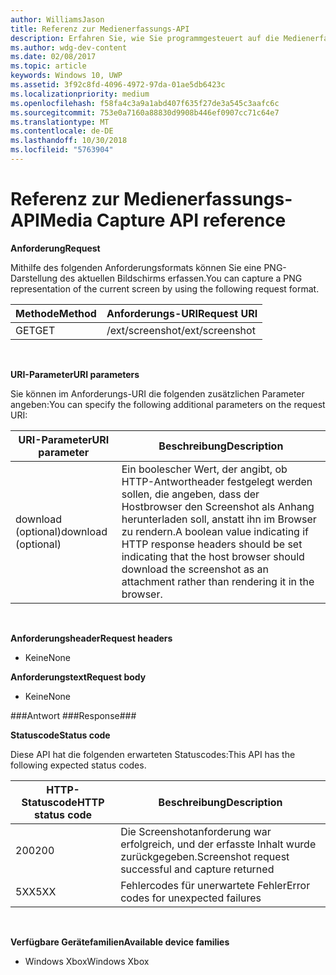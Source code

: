 ```yaml
---
author: WilliamsJason
title: Referenz zur Medienerfassungs-API
description: Erfahren Sie, wie Sie programmgesteuert auf die Medienerfassungs-API zugreifen.
ms.author: wdg-dev-content
ms.date: 02/08/2017
ms.topic: article
keywords: Windows 10, UWP
ms.assetid: 3f92c8fd-4096-4972-97da-01ae5db6423c
ms.localizationpriority: medium
ms.openlocfilehash: f58fa4c3a9a1abd407f635f27de3a545c3aafc6c
ms.sourcegitcommit: 753e0a7160a88830d9908b446ef0907cc71c64e7
ms.translationtype: MT
ms.contentlocale: de-DE
ms.lasthandoff: 10/30/2018
ms.locfileid: "5763904"
---
```

# <a name="media-capture-api-reference"></a><span data-ttu-id="4cbb9-104">Referenz zur Medienerfassungs-API</span><span class="sxs-lookup"><span data-stu-id="4cbb9-104">Media Capture API reference</span></span> #

**<span data-ttu-id="4cbb9-105">Anforderung</span><span class="sxs-lookup"><span data-stu-id="4cbb9-105">Request</span></span>**

<span data-ttu-id="4cbb9-106">Mithilfe des folgenden Anforderungsformats können Sie eine PNG-Darstellung des aktuellen Bildschirms erfassen.</span><span class="sxs-lookup"><span data-stu-id="4cbb9-106">You can capture a PNG representation of the current screen by using the following request format.</span></span>

| <span data-ttu-id="4cbb9-107">Methode</span><span class="sxs-lookup"><span data-stu-id="4cbb9-107">Method</span></span>        | <span data-ttu-id="4cbb9-108">Anforderungs-URI</span><span class="sxs-lookup"><span data-stu-id="4cbb9-108">Request URI</span></span>     | 
| ------------- |-----------------|
| <span data-ttu-id="4cbb9-109">GET</span><span class="sxs-lookup"><span data-stu-id="4cbb9-109">GET</span></span>           | <span data-ttu-id="4cbb9-110">/ext/screenshot</span><span class="sxs-lookup"><span data-stu-id="4cbb9-110">/ext/screenshot</span></span> |
<br>

**<span data-ttu-id="4cbb9-111">URI-Parameter</span><span class="sxs-lookup"><span data-stu-id="4cbb9-111">URI parameters</span></span>**

<span data-ttu-id="4cbb9-112">Sie können im Anforderungs-URI die folgenden zusätzlichen Parameter angeben:</span><span class="sxs-lookup"><span data-stu-id="4cbb9-112">You can specify the following additional parameters on the request URI:</span></span>


| <span data-ttu-id="4cbb9-113">URI-Parameter</span><span class="sxs-lookup"><span data-stu-id="4cbb9-113">URI parameter</span></span>      | <span data-ttu-id="4cbb9-114">Beschreibung</span><span class="sxs-lookup"><span data-stu-id="4cbb9-114">Description</span></span>     | 
| ------------------ |-----------------|
| <span data-ttu-id="4cbb9-115">download (optional)</span><span class="sxs-lookup"><span data-stu-id="4cbb9-115">download (optional)</span></span>| <span data-ttu-id="4cbb9-116">Ein boolescher Wert, der angibt, ob HTTP-Antwortheader festgelegt werden sollen, die angeben, dass der Hostbrowser den Screenshot als Anhang herunterladen soll, anstatt ihn im Browser zu rendern.</span><span class="sxs-lookup"><span data-stu-id="4cbb9-116">A boolean value indicating if HTTP response headers should be set indicating that the host browser should download the screenshot as an attachment rather than rendering it in the browser.</span></span>  |
<br>

**<span data-ttu-id="4cbb9-117">Anforderungsheader</span><span class="sxs-lookup"><span data-stu-id="4cbb9-117">Request headers</span></span>**

* <span data-ttu-id="4cbb9-118">Keine</span><span class="sxs-lookup"><span data-stu-id="4cbb9-118">None</span></span>

**<span data-ttu-id="4cbb9-119">Anforderungstext</span><span class="sxs-lookup"><span data-stu-id="4cbb9-119">Request body</span></span>**

* <span data-ttu-id="4cbb9-120">Keine</span><span class="sxs-lookup"><span data-stu-id="4cbb9-120">None</span></span>

###<a name="response"></a><span data-ttu-id="4cbb9-121">Antwort ###</span><span class="sxs-lookup"><span data-stu-id="4cbb9-121">Response###</span></span>

**<span data-ttu-id="4cbb9-122">Statuscode</span><span class="sxs-lookup"><span data-stu-id="4cbb9-122">Status code</span></span>**

<span data-ttu-id="4cbb9-123">Diese API hat die folgenden erwarteten Statuscodes:</span><span class="sxs-lookup"><span data-stu-id="4cbb9-123">This API has the following expected status codes.</span></span>

| <span data-ttu-id="4cbb9-124">HTTP-Statuscode</span><span class="sxs-lookup"><span data-stu-id="4cbb9-124">HTTP status code</span></span>   | <span data-ttu-id="4cbb9-125">Beschreibung</span><span class="sxs-lookup"><span data-stu-id="4cbb9-125">Description</span></span>     | 
| ------------------ |-----------------|
| <span data-ttu-id="4cbb9-126">200</span><span class="sxs-lookup"><span data-stu-id="4cbb9-126">200</span></span>                | <span data-ttu-id="4cbb9-127">Die Screenshotanforderung war erfolgreich, und der erfasste Inhalt wurde zurückgegeben.</span><span class="sxs-lookup"><span data-stu-id="4cbb9-127">Screenshot request successful and capture returned</span></span> |
| <span data-ttu-id="4cbb9-128">5XX</span><span class="sxs-lookup"><span data-stu-id="4cbb9-128">5XX</span></span>                | <span data-ttu-id="4cbb9-129">Fehlercodes für unerwartete Fehler</span><span class="sxs-lookup"><span data-stu-id="4cbb9-129">Error codes for unexpected failures</span></span> |
<br>

**<span data-ttu-id="4cbb9-130">Verfügbare Gerätefamilien</span><span class="sxs-lookup"><span data-stu-id="4cbb9-130">Available device families</span></span>**

* <span data-ttu-id="4cbb9-131">Windows Xbox</span><span class="sxs-lookup"><span data-stu-id="4cbb9-131">Windows Xbox</span></span>

